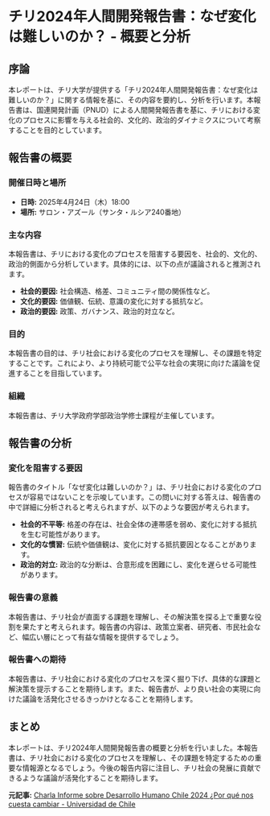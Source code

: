 # チリ2024年人間開発報告書：なぜ変化は難しいのか？ - 概要と分析

## 序論

本レポートは、チリ大学が提供する「チリ2024年人間開発報告書：なぜ変化は難しいのか？」に関する情報を基に、その内容を要約し、分析を行います。本報告書は、国連開発計画（PNUD）による人間開発報告書を基に、チリにおける変化のプロセスに影響を与える社会的、文化的、政治的ダイナミクスについて考察することを目的としています。

## 報告書の概要

### 開催日時と場所

* **日時:** 2025年4月24日（木）18:00
* **場所:** サロン・アズール（サンタ・ルシア240番地）

### 主な内容

本報告書は、チリにおける変化のプロセスを阻害する要因を、社会的、文化的、政治的側面から分析しています。具体的には、以下の点が議論されると推測されます。

* **社会的要因:** 社会構造、格差、コミュニティ間の関係性など。
* **文化的要因:** 価値観、伝統、意識の変化に対する抵抗など。
* **政治的要因:** 政策、ガバナンス、政治的対立など。

### 目的

本報告書の目的は、チリ社会における変化のプロセスを理解し、その課題を特定することです。これにより、より持続可能で公平な社会の実現に向けた議論を促進することを目指しています。

### 組織

本報告書は、チリ大学政府学部政治学修士課程が主催しています。

## 報告書の分析

### 変化を阻害する要因

報告書のタイトル「なぜ変化は難しいのか？」は、チリ社会における変化のプロセスが容易ではないことを示唆しています。この問いに対する答えは、報告書の中で詳細に分析されると考えられますが、以下のような要因が考えられます。

* **社会的不平等:** 格差の存在は、社会全体の連帯感を弱め、変化に対する抵抗を生む可能性があります。
* **文化的な慣習:** 伝統や価値観は、変化に対する抵抗要因となることがあります。
* **政治的対立:** 政治的な分断は、合意形成を困難にし、変化を遅らせる可能性があります。

### 報告書の意義

本報告書は、チリ社会が直面する課題を理解し、その解決策を探る上で重要な役割を果たすと考えられます。報告書の内容は、政策立案者、研究者、市民社会など、幅広い層にとって有益な情報を提供するでしょう。

### 報告書への期待

本報告書は、チリ社会における変化のプロセスを深く掘り下げ、具体的な課題と解決策を提示することを期待します。また、報告書が、より良い社会の実現に向けた議論を活発化させるきっかけとなることを期待します。

## まとめ

本レポートは、チリ2024年人間開発報告書の概要と分析を行いました。本報告書は、チリ社会における変化のプロセスを理解し、その課題を特定するための重要な情報源となるでしょう。今後の報告内容に注目し、チリ社会の発展に貢献できるような議論が活発化することを期待します。


**元記事:** [ Charla Informe sobre Desarrollo Humano Chile 2024 ¿Por qué nos cuesta cambiar - Universidad de Chile](https://uchile.cl/agenda/227322/por-que-nos-cuesta-cambiar-informe-sobre-desarrollo-humano-chile-)